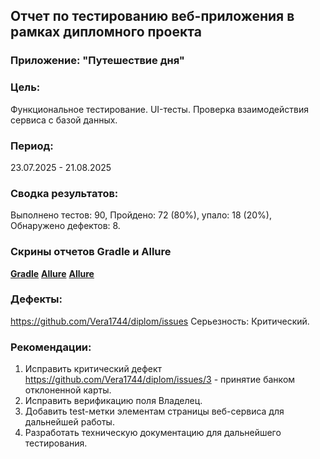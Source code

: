 ## Отчет по тестированию веб-приложения в рамках дипломного проекта
### Приложение: "Путешествие дня"
### Цель: 
Функциональное тестирование. UI-тесты. Проверка взаимодействия сервиса с базой данных.

### Период: 
23.07.2025 - 21.08.2025
### Сводка результатов: 
Выполнено тестов: 90, Пройдено: 72 (80%), упало: 18 (20%), Обнаружено дефектов: 8.

### Скрины отчетов Gradle и Allure
[**Gradle**](https://github.com/Vera1744/diplom/blob/main/docs/gradle%20report.png)
[**Allure**](https://github.com/Vera1744/diplom/blob/main/docs/Allure%20report1.png)
[**Allure**](https://github.com/Vera1744/diplom/blob/main/docs/Allure%20report2.png)

### Дефекты:
https://github.com/Vera1744/diplom/issues
Серьезность: Критический.

### Рекомендации: 
1. Исправить критический дефект https://github.com/Vera1744/diplom/issues/3 - принятие банком отклоненной карты.
2. Исправить верификацию поля Владелец.
3. Добавить test-метки элементам страницы веб-сервиса для дальнейшей работы.
4. Разработать техническую документацию для дальнейшего тестирования.
